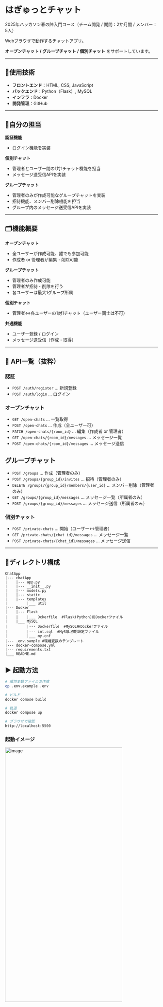 # はぎゅっとチャット
2025年ハッカソン春の陣入門コース（チーム開発 / 期間：2か月間 / メンバー：5人）

Webブラウザで動作するチャットアプリ。

**オープンチャット / グループチャット / 個別チャット** をサポートしています。

---
## 🚀使用技術
- **フロントエンド**：HTML, CSS, JavaScript
- **バックエンド**：Python（Flask）, MySQL
- **インフラ**：Docker
- **開発管理**：GitHub

---
## 👤自分の担当
**認証機能**
- ログイン機能を実装

**個別チャット**
- 管理者とユーザー間の1対1チャット機能を担当
- メッセージ送受信APIを実装

**グループチャット**
- 管理者のみが作成可能なグループチャットを実装
- 招待機能、メンバー削除機能を担当
- グループ内のメッセージ送受信APIを実装

---
## 🗂️機能概要
**オープンチャット**
- 全ユーザーが作成可能、誰でも参加可能
- 作成者 or 管理者が編集・削除可能

**グループチャット**
- 管理者のみ作成可能
- 管理者が招待・削除を行う
- 各ユーザーは最大1グループ所属

**個別チャット**
- 管理者⇔各ユーザーの1対1チャット（ユーザー同士は不可）

**共通機能**
- ユーザー登録 / ログイン
- メッセージ送受信（作成・取得）

---
## 📑 API一覧（抜粋）
### 認証
- `POST /auth/register` … 新規登録
- `POST /auth/login` … ログイン

### オープンチャット
- `GET /open-chats` … 一覧取得  
- `POST /open-chats` … 作成（全ユーザー可）  
- `PATCH /open-chats/{room_id}` … 編集（作成者 or 管理者）  
- `GET /open-chats/{room_id}/messages` … メッセージ一覧  
- `POST /open-chats/{room_id}/messages` … メッセージ送信

## グループチャット
- `POST /groups` … 作成（管理者のみ）  
- `POST /groups/{group_id}/invites` … 招待（管理者のみ）  
- `DELETE /groups/{group_id}/members/{user_id}` … メンバー削除（管理者のみ）  
- `GET /groups/{group_id}/messages` … メッセージ一覧（所属者のみ）  
- `POST /groups/{group_id}/messages` … メッセージ送信（所属者のみ）  

### 個別チャット
- `POST /private-chats` … 開始（ユーザー↔管理者）  
- `GET /private-chats/{chat_id}/messages` … メッセージ一覧  
- `POST /private-chats/{chat_id}/messages` … メッセージ送信

---
## 📂ディレクトリ構成
```
ChatApp
|--- chatApp
|    |--- app.py
|    |--- __init__.py
|    |--- models.py
|    |--- static
|    |--- templates
|         |___ util
|--- Docker  
|    |--- Flask
|    |    |___ Dckerfile  #Flask(Python)用Dockerファイル
|    |___ MySQL
|         |--- Dockerfile  #MySQL用Dockerファイル
|         |--- int.sql  #MySQL初期設定ファイル
|         |___ my.cnf
|--- .env.sample #環境変数のテンプレート  
|--- docker-compose.yml  
|--- requirements.txt  
|___ README.md
```

## ▶️  起動方法
```bash
# 環境変数ファイルの作成
cp .env.example .env

# ビルド
docker comose build

# 軌道
docker compose up

# ブラウザで確認
http://localhost:5500
```

### 起動イメージ
<img width="386" height="837" alt="image" src="https://github.com/user-attachments/assets/a5fccb67-b9ff-4023-a9a2-3bece3d83d5e" />
